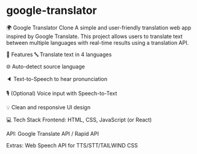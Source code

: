 # google-translator
🌍 Google Translator Clone
A simple and user-friendly translation web app inspired by Google Translate. This project allows users to translate text between multiple languages with real-time results using a translation API.

🔑 Features
🔤 Translate text in 4 languages

🌐 Auto-detect source language

🔈 Text-to-Speech to hear pronunciation

🎙️ (Optional) Voice input with Speech-to-Text

💡 Clean and responsive UI design

💻 Tech Stack
Frontend: HTML, CSS, JavaScript (or React)

API: Google Translate API / Rapid API

Extras: Web Speech API for TTS/STT/TAILWIND CSS

